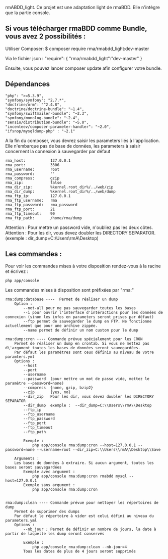 rmABDD_light.
Ce projet est une adaptation light de rmaBDD. Elle n'intègre que la partie console.

## Si vous télécharger rmaBDD comme Bundle, vous avez 2 possibilités :

Utiliser Composer:
    $ composer require rma/rmabdd_light:dev-master

Via le fichier json :
    "require": {
        "rma/rmabdd_light":"dev-master"
    }

Ensuite, vous pouvez lancer composer update afin configurer votre bundle.

## Dépendances 
    "php": ">=5.3.9",
    "symfony/symfony": "2.7.*",
    "doctrine/orm": "^2.4.8",
    "doctrine/doctrine-bundle": "~1.4",
    "symfony/swiftmailer-bundle": "~2.3",
    "symfony/monolog-bundle": "~2.4",
    "sensio/distribution-bundle": "~5.0",
    "incenteev/composer-parameter-handler": "~2.0",
    "ifsnop/mysqldump-php" : "~2.1"

A la fin du composer, vous devrez saisir les parameters liés à l'application. Elle n'embarque pas de base de données, les parameters à saisir concernent la connexion à sauvegarder par défaut
    
    rma_host:           127.0.0.1
    rma_port:           3306
    rma_username:       root
    rma_password:       ''
    rma_compress:       gzip
    rma_zip:            false
    rma_dir_zip:        %kernel.root_dir%/../web/zip
    rma_dir_dump:       %kernel.root_dir%/../web/dump
    rma_ftp_ip:         127.0.0.1
    rma_ftp_username:   rma
    rma_ftp_password:   rma_password
    rma_ftp_port:       21
    rma_ftp_timeout:    90
    rma_ftp_path:       /home/rma/dump

Attention : Pour mettre un password vide, n'oubliez pas les deux côtes.
Attention : Pour les dir, vous devez doubler les DIRECTORY SEPARATOR. (exemple : dir_dump=C:\\Users\\rmA\\Desktop)

## Les commandes :

Pour voir les commandes mises à votre disposition rendez-vous à la racine et écrivez :
    
    php app/console 

Les commandes mises à disposition sont préfixées par "rma:"
    
    rma:dump:database ----  Permet de réaliser un dump 
        Option :
            --not-all pour ne pas sauvegarder toutes les bases
            --i pour ouvrir l'interface d'intéractions pour les données de connexion (sinon les infos en parameters seront prises par défaut)
            --ftp permet de sauvegarder le dump en FTP. Ne fonctionne actuellement que pour une archive zippée. 
            --name permet de définir un nom custom pour le dump

    rma:dump:cron ---- Commande prévue spécialement pour les CRON
        Permet de réaliser un dump en crontab. Si vous ne mettez pas d\'argument toutes les bases de données seront sauvegardées.
        Par défaut les paramètres sont ceux définis au niveau de votre paramters.yml
        Options : 
            --host
            --port
            --username
            --password  (pour mettre un mot de passe vide, mettez le paramètre --password=none)
            --compress  {none, gzip, bzip2}
            --zip       {yes, no}
            --dir_zip   Pour les dir, vous devez doubler les DIRECTORY SEPARATOR 
            --dir_dump  exemple :  --dir_dump=C:\\Users\\rmA\\Desktop
            --ftp_ip 
            --ftp_username
            --ftp_password
            --ftp_port
            --ftp_timeout
            --ftp_path

            Exemple :
                php app/console rma:dump:cron --host=127.0.0.1 --password=none --username=root --dir_zip=C:\\Users\\rmA\\Desktop\\Save

        Arguments :
        Les bases de données à extraire. Si aucun argument, toutes les bases seront sauvegardées
            Exemple avec argument : 
                php app/console rma:dump:cron rmabdd mysql --host=127.0.0.1
            Exemple sans argument : 
                php app/console rma:dump:cron 


    rma:dump:clean ---- Commande prévue pour nettoyer les répertoires de dump
        Permet de supprimer des dumps
        Par défaut le répertoire à vider est celui défini au niveau du parameters.yml
        Options : 
            --nb_jour ; Permet de définir en nombre de jours, la date à partir de laquelle les dump seront conservés

            Exemple :
                php app/console rma:dump:clean --nb-jour=4 
            Tous les dates de plus de 4 jours seront supprimés

